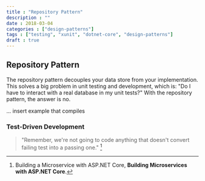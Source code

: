```yaml
---
title : "Repository Pattern"
description : ""
date : 2018-03-04
categories : ["design-patterns"]
tags : ["testing", "xunit", "dotnet-core", "design-patterns"]
draft : true
---
```


## Repository Pattern

The repository pattern decouples your data store from your implementation. This solves a big problem in unit testing and development, which is: "Do I have to interact with a real database in my unit tests?" With the repository pattern, the answer is no.

... insert example that compiles

### Test-Driven Development

>"Remember, we're not going to code anything that doesn't convert failing test into a passing one." [^1]

[^1]: Building a Microservice with ASP.NET Core, **Building Microservices with ASP.NET Core**.
